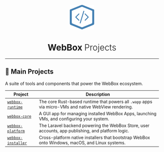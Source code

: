<p align="center">
  <img src="./logo.svg" alt="WebBox Logo" height="80">
</p>

<h1 align="center">
  <strong>WebBox</strong> <span style="font-weight:300;">Projects</span>
  <br>
</h1>

---

## 🚀 Main Projects

A suite of tools and components that power the WebBox ecosystem.

| Project | Description |
|---------|-------------|
| [`webbox-runtime`](https://github.com/webboxcore/webbox-runtime) | The core Rust-based runtime that powers all `.wapp` apps via micro-VMs and native WebView rendering. |
| [`webbox-core`](https://github.com/webboxcore/webbox-core) | A GUI app for managing installed WebBox Apps, launching VMs, and configuring your system. |
| [`webbox-platform`](https://github.com/webboxcore/webbox-platform) | The Laravel backend powering the WebBox Store, user accounts, app publishing, and platform logic. |
| [`webbox-installer`](https://github.com/webboxcore/webbox-installer) | Cross-platform native installers that bootstrap WebBox onto Windows, macOS, and Linux systems. |